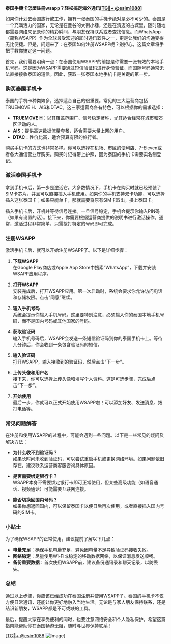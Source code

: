 **泰国手機卡怎麽註冊wsapp？轻松搞定海外通讯[[TG💪+ @esim1088](https://t.me/s/esim1088)]**

如果你计划去泰国旅行或工作，拥有一张泰国的手機卡绝对是必不可少的。泰国是一个充满活力的国家，无论是在曼谷的大街小巷，还是在清迈的古城里，随时随地都需要网络来记录你的精彩瞬间、与朋友保持联系或者查找信息。而WhatsApp（简称WSAPP）作为全球最受欢迎的即时通讯软件之一，更是让我们的沟通变得无比便捷。但是，问题来了：在泰国如何注册WSAPP呢？别担心，这篇文章将手把手教你搞定这一问题。

首先，我们需要明确一点：在泰国使用WSAPP的前提是你需要一张有效的本地手机号码。这是因为WSAPP需要通过短信验证码进行身份验证，而国际号码通常无法直接接收泰国的短信。因此，获取一张泰国本地手机卡是关键的第一步。

### **购买泰国手机卡**

泰国的手机卡种类繁多，选择适合自己的很重要。常见的三大运营商包括TRUEMOVE H、AIS和DTAC。这三家运营商各有特色，可以根据你的需求选择：

- **TRUEMOVE H**：以其覆盖范围广、信号稳定著称，尤其适合经常在城市和郊区活动的人。
- **AIS**：提供高速数据流量套餐，适合需要大量上网的用户。
- **DTAC**：性价比高，适合预算有限的旅行者。

购买手机卡的方式也非常多样。你可以选择在机场、市区的便利店、7-Eleven或者各大通信营业厅购买。购买时记得带上护照，因为泰国的手机卡需要实名制登记。

### **激活泰国手机卡**

拿到手机卡后，第一步是激活它。大多数情况下，手机卡在购买时就已经预装了SIM卡芯片，并且可以直接插入手机使用。如果你的手机支持双卡功能，可以选择插入这张泰国卡；如果只能单卡，那就需要将原有SIM卡取出，换上泰国卡。

插入手机卡后，开机并等待信号连接。一旦信号稳定，手机会提示你输入PIN码（如果有设置的话）。接下来，你需要根据运营商提供的说明书进行激活操作。通常，激活过程非常简单，只需拨打特定的号码即可完成。

### **注册WSAPP**

激活手机卡后，就可以开始注册WSAPP了。以下是详细步骤：

1. **下载WSAPP**  
   在Google Play商店或Apple App Store中搜索“WhatsApp”，下载并安装WSAPP应用程序。

2. **打开WSAPP**  
   安装完成后，打开WSAPP应用。第一次启动时，系统会要求你允许访问电话和存储权限。点击“同意”继续。

3. **输入手机号码**  
   系统会提示你输入手机号码。这里要特别注意，必须输入你的泰国本地手机号码，而不是国内号码或其他国家的号码。

4. **获取验证码**  
   输入手机号码后，WSAPP会发送一条短信验证码到你的泰国手机卡上。等待几分钟后，你会收到一条包含验证码的短信。

5. **输入验证码**  
   打开WSAPP，输入接收到的验证码，然后点击“下一步”。

6. **上传头像和用户名**  
   接下来，你可以选择上传头像和填写个人资料。这是可选步骤，完成后点击“下一步”。

7. **开始使用**  
   最后一步，你就可以正式开始使用WSAPP啦！可以添加好友、发送消息、拨打电话等。

### **常见问题解答**

在注册和使用WSAPP的过程中，可能会遇到一些问题。以下是一些常见的疑问及解决方法：

- **为什么收不到验证码？**  
  如果长时间未收到验证码，可以尝试重启手机或更换网络环境。如果问题依旧存在，建议联系运营商客服咨询具体原因。

- **是否需要绑定银行卡？**  
  WSAPP本身不需要绑定银行卡即可正常使用，但某些高级功能（如语音通话、视频通话）可能需要互联网连接。

- **能否切换回国内号码？**  
  如果你想返回国内，可以保留泰国卡以便日后再次使用，或者直接插入国内号码的SIM卡。

### **小贴士**

为了确保WSAPP的正常使用，建议提前了解以下几点：

- **电量充足**：确保手机电量充足，避免因电量不足导致验证码接收失败。
- **网络稳定**：尽量使用Wi-Fi或稳定的移动数据网络，以保证消息发送顺畅。
- **备份重要数据**：首次使用WSAPP前，建议备份通讯录和聊天记录，以防丢失。

### **总结**

通过以上步骤，你应该已经成功在泰国注册并使用WSAPP了。泰国的手机卡不仅方便日常通讯，还能让你更好地融入当地生活。无论是与家人朋友保持联系，还是结识新朋友，WSAPP都是不可或缺的工具。

最后，提醒大家在享受便利的同时，也要注意网络安全和个人隐私保护。希望这篇指南能帮助你在泰国畅游无阻，随时与世界保持联系！

[[TG💪+ @esim1088](https://t.me/s/esim1088) ![Image](https://i.postimg.cc/4NQfJmqS/Snipaste-2025-05-13-00-14-12.png)]